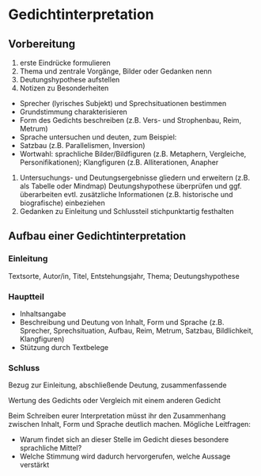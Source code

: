 # Gedichtinterpretation

## Vorbereitung

1. erste Eindrücke formulieren
2. Thema und zentrale Vorgänge, Bilder oder Gedanken nenn
3. Deutungshypothese aufstellen
4. Notizen zu Besonderheiten
- Sprecher (lyrisches Subjekt) und Sprechsituationen bestimmen
- Grundstimmung charakterisieren
- Form des Gedichts beschreiben (z.B. Vers- und Strophenbau, Reim, Metrum)
- Sprache untersuchen und deuten, zum Beispiel:
- Satzbau (z.B. Parallelismen, Inversion)
- Wortwahl: sprachliche Bilder/Bildfiguren (z.B. Metaphern, Vergleiche, Personifikationen); Klangfiguren (z.B. Alliterationen, Anapher
1. Untersuchungs- und Deutungsergebnisse gliedern und erweitern (z.B. als Tabelle oder Mindmap) Deutungshypothese überprüfen und ggf. überarbeiten evtl. zusätzliche Informationen (z.B. historische und biografische) einbeziehen
2. Gedanken zu Einleitung und Schlussteil stichpunktartig festhalten

## Aufbau einer Gedichtinterpretation

### Einleitung

Textsorte, Autor/in, Titel, Entstehungsjahr, Thema; Deutungshypothese

### Hauptteil

- Inhaltsangabe
- Beschreibung und Deutung von Inhalt, Form und Sprache (z.B. Sprecher, Sprechsituation, Aufbau, Reim, Metrum, Satzbau, Bildlichkeit, Klangfiguren)
- Stützung durch Textbelege

### Schluss

Bezug zur Einleitung, abschließende Deutung, zusammenfassende

Wertung des Gedichts oder Vergleich mit einem anderen Gedicht

Beim Schreiben eurer Interpretation müsst ihr den Zusammenhang zwischen Inhalt, Form und Sprache deutlich machen. Mögliche Leitfragen:

- Warum findet sich an dieser Stelle im Gedicht dieses besondere sprachliche Mittel?
- Welche Stimmung wird dadurch hervorgerufen, welche Aussage verstärkt